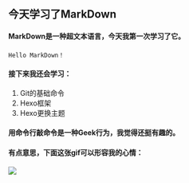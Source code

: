 ## 今天学习了MarkDown
#### MarkDown是一种超文本语言，今天我第一次学习了它。
```Hello MarkDown！```
#### 接下来我还会学习：
1. Git的基础命令
1. Hexo框架
1. Hexo更换主题
#### 用命令行敲命令是一种**Geek**行为，我觉得还挺有趣的。
#### 有点意思，下面这张gif可以形容我的心情：
![](https://qgt-style.oss-cn-hangzhou.aliyuncs.com/newcoursep4/g1/g1-2-2/tenor.gif)
